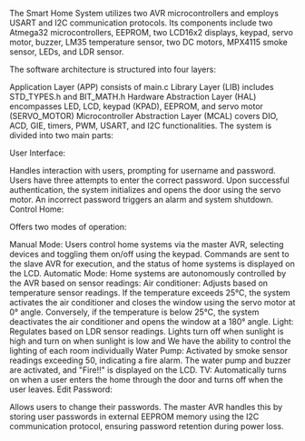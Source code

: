 
The Smart Home System utilizes two AVR microcontrollers and employs USART and I2C communication protocols. Its components include two Atmega32 microcontrollers, EEPROM, two LCD16x2 displays, keypad, servo motor, buzzer, LM35 temperature sensor, two DC motors, MPX4115 smoke sensor, LEDs, and LDR sensor.

The software architecture is structured into four layers:

Application Layer (APP) consists of main.c
Library Layer (LIB) includes STD_TYPES.h and BIT_MATH.h
Hardware Abstraction Layer (HAL) encompasses LED, LCD, keypad (KPAD), EEPROM, and servo motor (SERVO_MOTOR)
Microcontroller Abstraction Layer (MCAL) covers DIO, ACD, GIE, timers, PWM, USART, and I2C functionalities.
The system is divided into two main parts:

User Interface:

Handles interaction with users, prompting for username and password. Users have three attempts to enter the correct password. Upon successful authentication, the system initializes and opens the door using the servo motor. An incorrect password triggers an alarm and system shutdown.
Control Home:

Offers two modes of operation:

Manual Mode:
Users control home systems via the master AVR, selecting devices and toggling them on/off using the keypad. Commands are sent to the slave AVR for execution, and the status of home systems is displayed on the LCD.
Automatic Mode:
Home systems are autonomously controlled by the AVR based on sensor readings:
Air conditioner: Adjusts based on temperature sensor readings. If the temperature exceeds 25°C, the system activates the air conditioner and closes the window using the servo motor at 0° angle. Conversely, if the temperature is below 25°C, the system deactivates the air conditioner and opens the window at a 180° angle.
Light: Regulates based on LDR sensor readings. Lights turn off when sunlight is high and turn on when sunlight is low and We have the ability to control the lighting of each room individually
Water Pump: Activated by smoke sensor readings exceeding 50, indicating a fire alarm. The water pump and buzzer are activated, and "Fire!!" is displayed on the LCD.
TV: Automatically turns on when a user enters the home through the door and turns off when the user leaves.
Edit Password:

Allows users to change their passwords. The master AVR handles this by storing user passwords in external EEPROM memory using the I2C communication protocol, ensuring password retention during power loss.
